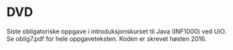 # DVD

Siste obligatoriske oppgave i introduksjonskurset til Java (INF1000) ved UiO. Se oblig7.pdf for hele oppgaveteksten. Koden er skrevet høsten 2016. 
